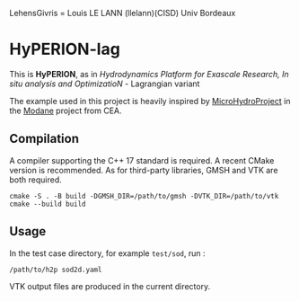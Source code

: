 LehensGivris = Louis LE LANN (llelann)(CISD) Univ Bordeaux

# HyPERION-lag

This is **HyPERION**, as in *Hydrodynamics Platform for Exascale Research, In situ analysis and OptimizatioN* - Lagrangian variant

The example used in this project is heavily inspired by
[MicroHydroProject](https://github.com/cea-hpc/Modane/tree/master/plugins/fr.cea.modane.ui/examples/MicroHydroProject)
in the [Modane](https://github.com/cea-hpc/Modane) project from CEA.

## Compilation

A compiler supporting the C++ 17 standard is required. A recent CMake version is recommended. As for third-party
libraries, GMSH and VTK are both required.

    cmake -S . -B build -DGMSH_DIR=/path/to/gmsh -DVTK_DIR=/path/to/vtk
    cmake --build build

## Usage

In the test case directory, for example `test/sod`, run :

    /path/to/h2p sod2d.yaml

VTK output files are produced in the current directory.
